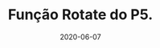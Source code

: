 ---
layout: page
title: "Função Rotate do P5."
date: 2020-06-07
type: video
description: A função Rotate rotaciona os eixos de coordenada, e com isso conseguimos desenhar figuras inclinadas. No vídeo explico como isso funciona e dou exemplos.
entry_number: 51
youtube_video_id: jtkgTGxoFNQ
repository: 0051-funcao-rotate-curso-js-p5-parte23
has_code: false
has_p5: true
p5_code_id: QSeH-KdcT
tags: [Curso Javascript, P5, Rotate]
playlists: [Curso de JavaScript com P5.js]
permalink: /curso-javascript-p5-23/
---